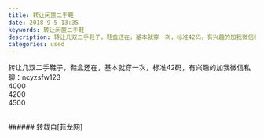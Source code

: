 ```yaml
---
title: 转让闲置二手鞋
date: 2018-9-5 13:35
keywords: 转让闲置二手鞋
description: 转让几双二手鞋子，鞋盒还在，基本就穿一次，标准42码，有兴趣的加我微信私聊：ncyzsfw123400042004500
categories: used
---
```

<td class="t_f" id="postmessage_1729463">

转让几双二手鞋子，鞋盒还在，基本就穿一次，标准42码，有兴趣的加我微信私聊：ncyzsfw123<br/>
<img alt="" border="0" class="zoom" data-cf-modified-b49648c3f98abd5c359691c0-="" file="http://www.flw.ph/data/appbyme/upload/image/201809/05/KvfSbRZEQyZU.jpg" id="aimg_HQ4P1" lazyloadthumb="1" onclick="" onmouseover="" src="http://www.flw.ph/data/appbyme/upload/image/201809/05/KvfSbRZEQyZU.jpg"/><br/>
4000<br/>
<img alt="" border="0" class="zoom" data-cf-modified-b49648c3f98abd5c359691c0-="" file="http://www.flw.ph/data/appbyme/upload/image/201809/05/1JO4X80BEdD9.jpg" id="aimg_zgBD6" lazyloadthumb="1" onclick="" onmouseover="" src="http://www.flw.ph/data/appbyme/upload/image/201809/05/1JO4X80BEdD9.jpg"/><br/>
4200<br/>
<img alt="" border="0" class="zoom" data-cf-modified-b49648c3f98abd5c359691c0-="" file="http://www.flw.ph/data/appbyme/upload/image/201809/05/SdABwbroHtB6.jpg" id="aimg_sLXmx" lazyloadthumb="1" onclick="" onmouseover="" src="http://www.flw.ph/data/appbyme/upload/image/201809/05/SdABwbroHtB6.jpg"/><br/>
4500<br/>
<img alt="" border="0" class="zoom" data-cf-modified-b49648c3f98abd5c359691c0-="" file="http://www.flw.ph/data/appbyme/upload/image/201809/05/nNF0CgXJH9WK.jpg" id="aimg_I27Cz" lazyloadthumb="1" onclick="" onmouseover="" src="http://www.flw.ph/data/appbyme/upload/image/201809/05/nNF0CgXJH9WK.jpg"/><br/>
<br/>
</td>
###### 转载自[菲龙网]